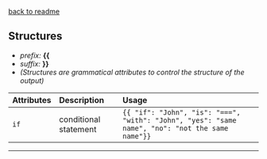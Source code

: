 [back to readme](https://github.com/keybraker/portal-discord-bot)

## Structures

* _prefix:_ __{{__
* _suffix:_ __}}__
* _(Structures are grammatical attributes to control the structure of the output)_

| Attributes | Description | Usage |
| :--------- | :--------- | :--------- |
`if` | conditional statement  | `{{ "if": "John", "is": "===", "with": "John", "yes": "same name", "no": "not the same name"}}`
***